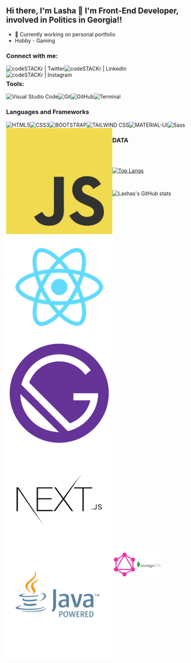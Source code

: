 ## Hi there, I'm Lasha 👋 I'm Front-End Developer, involved in Politics in Georgia!!

- 🥅 Currently working on personal portfolio
- Hobby - Gaming

### Connect with me:

[<img align="left" alt="codeSTACKr | Twitter" src="https://img.shields.io/badge/Twitter-1DA1F2?style=for-the-badge&logo=twitter&logoColor=white" />][twitter]
[<img align="left" alt="codeSTACKr | LinkedIn" src="https://img.shields.io/badge/LinkedIn-0077B5?style=for-the-badge&logo=linkedin&logoColor=white" />][linkedin]
[<img align="left" alt="codeSTACKr | Instagram" src="https://img.shields.io/badge/Instagram-E4405F?style=for-the-badge&logo=instagram&logoColor=white" />][instagram]

<br />

### Tools:

<img align="left" alt="Visual Studio Code" src="https://img.shields.io/badge/Visual_Studio_Code-0078D4?style=for-the-badge&logo=visual%20studio%20code&logoColor=white" />

<img align="left" alt="Git" src="https://img.shields.io/badge/Git-F05032?style=for-the-badge&logo=git&logoColor=white" />

<img align="left" alt="GitHub" src="https://img.shields.io/badge/GitHub-100000?style=for-the-badge&logo=github&logoColor=white" />

<img align="left" alt="Terminal" src="https://img.shields.io/badge/Shell_Script-121011?style=for-the-badge&logo=gnu-bash&logoColor=white" />

<br />

### Languages and Frameworks

<img align="left" alt="HTML5"  src="https://img.shields.io/badge/HTML5-E34F26?style=for-the-badge&logo=html5&logoColor=white" />
<img align="left" alt="CSS3" src="https://img.shields.io/badge/CSS3-1572B6?style=for-the-badge&logo=css3&logoColor=white" />
<img align="left" alt="BOOTSTRAP" src="https://img.shields.io/badge/Bootstrap-563D7C?style=for-the-badge&logo=bootstrap&logoColor=white" />
<img align="left" alt="TAILWIND CSS" src="https://img.shields.io/badge/Tailwind_CSS-38B2AC?style=for-the-badge&logo=tailwind-css&logoColor=white" />
<img align="left" alt="MATERIAL-UI" src="https://img.shields.io/badge/Material--UI-0081CB?style=for-the-badge&logo=material-ui&logoColor=white" />

<img align="left" alt="Sass" src="https://img.shields.io/badge/Sass-CC6699?style=for-the-badge&logo=sass&logoColor=white" />
<img align="left" alt="JavaScript" src="https://raw.githubusercontent.com/github/explore/80688e429a7d4ef2fca1e82350fe8e3517d3494d/topics/javascript/javascript.png" />
<img align="left" alt="React" src="https://raw.githubusercontent.com/github/explore/80688e429a7d4ef2fca1e82350fe8e3517d3494d/topics/react/react.png" />
<img align="left" alt="Gatsby" src="https://raw.githubusercontent.com/github/explore/e94815998e4e0713912fed477a1f346ec04c3da2/topics/gatsby/gatsby.png" />
<img align="left" alt="Next.js" src="https://raw.githubusercontent.com/github/explore/28b02bbc9ad9f7a503c43775aebeb515dc2da5fc/topics/nextjs/nextjs.png" />
<img align="left" alt="JAVA" src="https://raw.githubusercontent.com/github/explore/80688e429a7d4ef2fca1e82350fe8e3517d3494d/topics/java/java.png" />


<br />

### DATA

<img align="left" alt="GraphQL" width="66px" src="https://raw.githubusercontent.com/github/explore/80688e429a7d4ef2fca1e82350fe8e3517d3494d/topics/graphql/graphql.png" />
<img align="left" alt="MongoDB" width="66px" src="https://raw.githubusercontent.com/github/explore/80688e429a7d4ef2fca1e82350fe8e3517d3494d/topics/mongodb/mongodb.png" />






<br />
<br />

[![Top Langs](https://github-readme-stats-alpha-ruddy.vercel.app/api/top-langs/?username=lashatatu&langs_count=8&layout=compact&theme=dark)](https://github.com/anuraghazra/github-readme-stats)

<br />

![Lashas's GitHub stats](https://github-readme-stats-alpha-ruddy.vercel.app/api?username=lashatatu&theme=dark&show_icons=true)

<br />

[twitter]: https://twitter.com/lashatatu
[instagram]: https://www.instagram.com/lashatatu1/
[linkedin]: https://www.linkedin.com/in/lashatatu/
